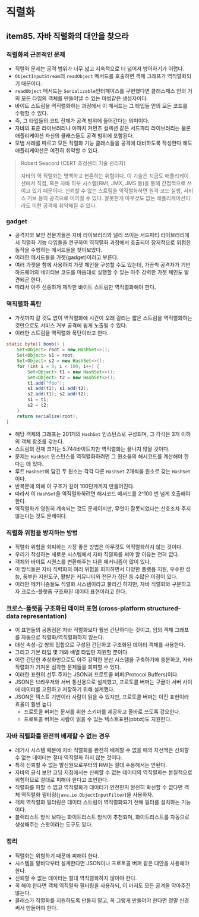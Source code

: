 # 직렬화
## item85. 자바 직렬화의 대안을 찾으라
### 직렬화의 근본적인 문제
* 직렬화 문제는 공격 범위가 너무 넓고 지속적으로 더 넓어져 방어하기가 어렵다.
* `ObjectInputStream`의 `readObject` 메서드를 호출하면 객체 그래프가 역직렬화되기 때문이다.
* `readObject` 메서드는 `Serializable`인터페이스를 구현했다면 클래스패스 안의 거의 모든 타입의 객체를 만들어낼 수 있는 마법같은 생성자이다.
* 바이트 스트림을 역직렬화하는 과정에서 이 메서드는 그 타입들 안의 모든 코드를 수행할 수 있다.
* 즉, 그 타입들의 코드 전체가 공격 범위에 들어간다는 의미이다.
* 자바의 표준 라이브러리나 아파치 커먼즈 컬렉션 같은 서드파티 라이브러리는 물론 애플리케이션 자신의 클래스들도 공격 범위에 포함된다.
* 모범 사례를 따르고 모든 직렬화 기능 클래스들을 공격에 대비하도록 작성한다 해도 애플리케이션은 여전히 취약할 수 있다.

> Robert Seacord (CERT 조정센터 기술 관리자)
> 
> 자바의 역 직렬화는 명백하고 현존하는 위험이다.
> 이 기술은 지금도 애플리케이션에서 직접, 혹은 자바 하부 시스템(RMI, JMX, JMS 등)을 통해 간접적으로 쓰이고 있기 때문이다.
> 신뢰할 수 없는 스트림을 역직렬화하면 원격 코드 실행, 서비스 거브 등의 공격으로 이어질 수 있다.
> 잘못한게 아무것도 없는 애플리케이션이라도 이런 공격에 취약해질 수 있다.

### gadget
* 공격자와 보안 전문가들은 자바 라이브러리와 널리 쓰이는 서드파티 라이브러리에서 직렬화 기능 타입들을 연구하여 역직렬화 과정에서 호출되어 잠재적으로 위험한 동작을 수행하는 메서드들을 찾아보았다.
* 이러한 메서드들을 가젯(gadget)이라고 부른다.
* 여러 가젯을 함께 사용하여 가젯 체인을 구성할 수도 있는데, 가끔씩 공격자가 기반 하드웨어의 네이티브 코드를 마음대로 실행할 수 있는 아주 강력한 가젯 체인도 발견되곤 한다.
* 따라서 아주 신중하게 제작한 바이트 스트림만 역직렬화해야 한다.

### 역직렬화 폭탄
* 가젯까지 갈 것도 없이 역직렬화에 시간이 오래 걸리는 짧은 스트림을 역직렬화하는 것만으로도 서비스 거부 공격에 쉽게 노출될 수 있다.
* 이러한 스트림을 역직렬화 폭탄이라고 한다.

```java
static byte[] bomb() {
    Set<Object> root = new HashSet<>();
    Set<Object> s1 = root;
    Set<Object> s2 = new HashSet<>();
    for (int i = 0; i < 100; i++) {
        Set<Object> t1 = new HashSet<>();
        Set<Object> t2 = new HashSet<>();
        t1.add("foo");
        s1.add(t1); s1.add(t2);
        s2.add(t1); s2.add(t2);
        s1 = t1;
        s2 = t2;
    }
    return serialize(root);
}
```

* 해당 객체의 그래프는 201개의 `HashSet` 인스턴스로 구성되며, 그 각각은 3개 이하의 객체 참조를 갖는다.
* 스트림의 전체 크기는 5.744바이트지만 역직렬화는 끝나지 않을 것이다.
* 문제는 `HashSet` 인스턴스를 역직렬화하려면 그 원소들의 해시코드를 계산해야 한다는 데 있다.
* 루트 `HashSet`에 담긴 두 원소는 각각 다른 `HashSet` 2개씩을 원소로 갖는 `HashSet`이다.
* 반복문에 의해 이 구조가 깊이 100단계까지 만들어진다.
* 따라서 이 `HashSet`을 역직렬화하려면 해시코드 메서드를 2^100 번 넘게 호출해야 한다.
* 역직렬화가 영원히 계속되는 것도 문제이지만, 무엇이 잘못되었다는 신호조차 주지 않는다는 것도 문제이다.

### 직렬화 위험을 방지하는 방법
* 직렬화 위험을 회피하는 가장 좋은 방법은 아무것도 역직렬화하지 않는 것이다.
* 우리가 작성하는 새로운 시스템에서 자바 직렬화를 써야 할 이유는 전혀 없다.
* 객체와 바이트 시퀀스를 변환해주는 다른 메커니즘이 많이 있다.
* 이 방식들은 자바 직력화의 여러 위험을 회피하면서 다양한 플랫폼 지원, 우수한 성능, 풍부한 지원도구, 활발한 커뮤니티와 전문가 집단 등 수많은 이점이 있다.
* 이러한 메커니즘들도 직렬화 시스템이라고 불리긴 하지만, 자바 직렬화와 구분하고자 크로스-플랫폼 구조화된 데이터 표현이라고 한다.

### 크로스-플랫폼 구조화된 데이터 표현 (cross-platform structured-data representation)
* 이 표현들의 공통점은 자바 직렬화보다 훨씬 간단하다는 것이고, 임의 객체 그래프를 자동으로 직렬화/역직렬화하지 않는다.
* 대신 속성-값 쌍의 집합으로 구성된 간단하고 구조화된 데이터 객체를 사용한다.
* 그리고 기본 타입 몇 개와 배열 타입만 지원할 뿐이다.
* 이런 간단한 추상화만으로도 아주 강력한 분산 시스템을 구축하기에 충분하고, 자바 직렬화가 가져온 심각한 문제들을 회피할 수 있다.
* 이러한 표현의 선두 주자는 JSON과 프로토콜 버퍼(Protocol Buffers)이다.
* JSON은 브라우저와 서버 통신용으로 설계했고, 프로토콜 버퍼는 구글이 서버 사이에 데이터를 교환하고 저장하기 위해 설계했다.
* JSON은 텍스트 기반이라 사람이 읽을 수 있지만, 프로토콜 버퍼는 이진 표현이라 효율이 훨씬 높다.
  * 프로토콜 버퍼는 문서를 위한 스키마를 제공하고 올바로 쓰도록 강요한다.
  * 프로토콜 버퍼는 사람이 읽을 수 있는 텍스트표현(pbtxt)도 지원한다.

### 자바 직렬화를 완전히 배제할 수 없는 경우
* 레거시 시스템 때문에 자바 직렬화를 완전히 배제할 수 없을 때의 차선책은 신뢰할 수 없는 데이터는 절대 역직렬화 하지 않는 것이다.
* 특히 신뢰할 수 없는 발신원으로부터의 RMI는 절대 수용해서는 안된다.
* 자바의 공식 보안 코딩 지침에서는 신뢰할 수 없는 데이터의 역직렬화는 본질적으로 위험하므로 절대로 피해야 한다고 조언한다.
* 직렬화를 피할 수 없고 역직렬화가 데이터가 안전한지 완전히 확신할 수 없다면 객체 역직렬화 필터링(`java.io.ObjectInputFilter`)을 사용하자.
* 객체 역직렬화 필터링은 데이터 스트림이 역직렬화되기 전에 필터를 설치하는 기능이다.
* 블랙리스트 방식 보다는 화이트리스트 방식이 추천되며, 화이트리스트를 자동으로 생성해주는 스왓이라는 도구도 있다.

### 정리
* 직렬화는 위험하기 때문에 피해야 한다.
* 시스템을 밑바닥부터 설계한다면 JSON이나 프로토콜 버퍼 같은 대안을 사용해야 한다.
* 신뢰할 수 없는 데이터는 절대 역직렬화하지 않아야 한다.
* 꼭 해야 한다면 객체 역직렬화 필터링을 사용하되, 이 마저도 모든 공겨을 막아주진 않는다.
* 클래스가 직렬화를 지원하도록 만들지 말고, 꼭 그렇게 만들어야 한다면 정말 신경써서 만들어야 한다.
